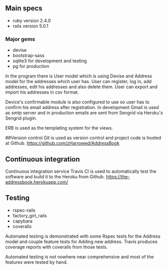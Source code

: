 ## Main specs

- ruby version 2.4.0
- rails version 5.0.1

### Major gems

- devise
- bootstrap-sass
- sqlite3 for development and testing
- pg for production

In the program there is User model which is using Devise and Address model for the addresses
which user has. User can register, log in, add addresses, edit his addresses and also delete them.
User can export and import his addresses in csv format.

Device's confirmable module is also configured to use so user has to confirm his email address
after registration. In development Gmail is used as smtp server and in production emails are sent
from Sengrid via Heroku's Sengrid plugin.

ERB is used as the templating system for the views.

##Version control
Git is used as version control and project code is hosted at Github.
https://github.com/zHarrowed/AddressBook

## Continuous integration

Continuous integration service Travis CI is used to automatically test the software and build it
to the Heroku from Github. https://the-addressbook.herokuapp.com/

## Testing
- rspec-rails
- factory_girl_rails
- capybara
- coveralls

Automated testing is demonstrated with some Rspec tests for the Address model and couple feature
tests for Adding new address. Travis produces coverage reports with coveralls from those tests.

Automated testing is not nowhere near comprehensive and most of the features were tested by hand.
